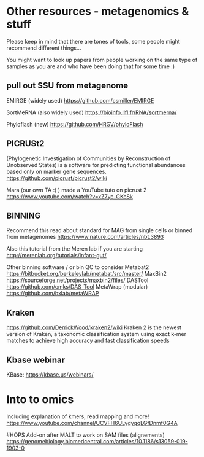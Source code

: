 # Other resources - metagenomics & stuff

Please keep in mind that there are tones of tools, some people might recommend different things...

You might want to look up papers from people working on the same type of samples as you are and who have been doing that for some time :)

## pull out SSU from metagenome
EMIRGE (widely used)
https://github.com/csmiller/EMIRGE

SortMeRNA (also widely used)
https://bioinfo.lifl.fr/RNA/sortmerna/

Phyloflash (new)
https://github.com/HRGV/phyloFlash

## PICRUSt2 
(Phylogenetic Investigation of Communities by Reconstruction of Unobserved States) is a software for predicting functional abundances based only on marker gene sequences.
https://github.com/picrust/picrust2/wiki

Mara (our own TA :) ) made a YouTube tuto on picrust 2
https://www.youtube.com/watch?v=xZ7yc-GKcSk

## BINNING
Recommend this read about standard for MAG from single cells or binned from metagenomes 
https://www.nature.com/articles/nbt.3893

Also this tutorial from the Meren lab if you are starting 
http://merenlab.org/tutorials/infant-gut/

Other binning software / or bin QC to consider
Metabat2 https://bitbucket.org/berkeleylab/metabat/src/master/
MaxBin2 https://sourceforge.net/projects/maxbin2/files/
DASTool https://github.com/cmks/DAS_Tool
MetaWrap (modular) https://github.com/bxlab/metaWRAP

## Kraken
https://github.com/DerrickWood/kraken2/wiki
Kraken 2 is the newest version of Kraken, a taxonomic classification system using exact k-mer matches to achieve high accuracy and fast classification speeds

## Kbase webinar
KBase: https://kbase.us/webinars/

# Into to omics
Including explanation of kmers, read mapping and more!
https://www.youtube.com/channel/UCVFH6ULygyqqLGfDnmf0G4A

#HOPS 
Add-on after MALT to work on SAM files (alignements)
https://genomebiology.biomedcentral.com/articles/10.1186/s13059-019-1903-0



